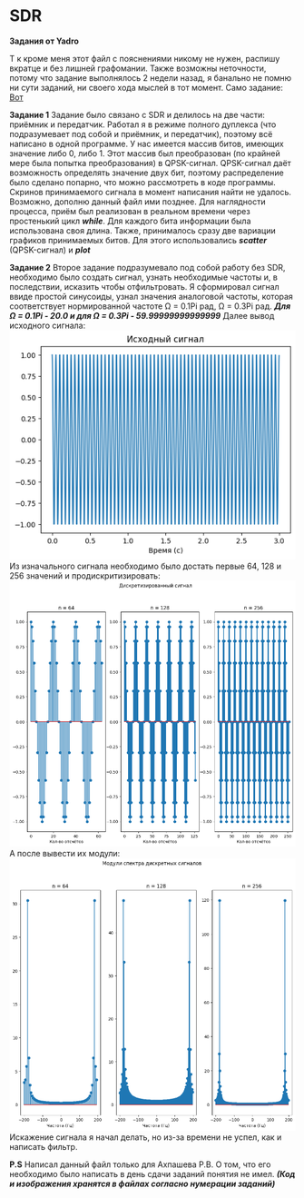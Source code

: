 ﻿# SDR
**Задания от Yadro**

Т к кроме меня этот файл с пояснениями никому не нужен, распишу вкратце и без лишней графомании.
Также возможны неточности, потому что задание выполнялось 2 недели назад, я банально не помню ни сути заданий, ни своего хода мыслей в тот момент.
Само задание: [Вот][P1]

**Задание 1**
Задание было связано с SDR и делилось на две части: приёмник и передатчик.
Работал я в режиме полного дуплекса (что подразумевает под собой и приёмник, и передатчик), поэтому всё написано в одной программе.
У нас имеется массив битов, имеющих значение либо 0, либо 1. Этот массив был преобразован (по крайней мере была попытка преобразования) в QPSK-сигнал.
QPSK-сигнал даёт возможность определять значение двух бит, поэтому распределение было сделано попарно, что можно рассмотреть в коде программы.
Скринов принимаемого сигнала в момент написания найти не удалось. Возможно, дополню данный файл ими позднее.
Для наглядности процесса, приём был реализован в реальном времени через простенький цикл ***while***.
Для каждого бита информации была использована своя длина.
Также, принималось сразу две вариации графиков принимаемых битов. Для этого использовались ***scatter*** (QPSK-сигнал) и ***plot***



**Задание 2**
Второе задание подразумевало под собой работу без SDR, необходимо было создать сигнал, узнать необходимые частоты и, в последствии, исказить чтобы отфильтровать.
Я сформировал сигнал ввиде простой синусоиды, узнал значения аналоговой частоты, которая соответствует нормированной частоте Ω = 0.1Pi рад, Ω = 0.3Pi рад.
***Для Ω = 0.1Pi -  20.0  и для Ω = 0.3Pi -  59.99999999999999***
Далее вывод исходного сигнала:
![screenshot](https://github.com/Georgii2003/SDR/blob/main/TEST_Yadro/initial.png)
Из изначального сигнала необходимо было достать первые 64, 128 и 256 значений и продискритизировать:
![screenshot](https://github.com/Georgii2003/SDR/blob/main/TEST_Yadro/Discretized.png)
А после вывести их модули:
![screenshot](https://github.com/Georgii2003/SDR/blob/main/TEST_Yadro/module.png)
Искажение сигнала я начал делать, но из-за времени не успел, как и написать фильтр.



**P.S**
Написал данный файл только для Ахпашева Р.В. О том, что его необходимо было написать в день сдачи заданий понятия не имел.
***(Код и изображения хранятся в файлах согласно нумерации заданий)***



[P1]: <https://github.com/Georgii2003/SDR/tree/main/TEST_Yadro/Задание_на_стипендию.docx>